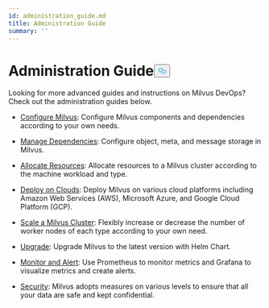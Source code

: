 ```yaml
---
id: administration_guide.md
title: Administration Guide
summary: ''
---
```

<h1 id="Administration-Guide" class="common-anchor-header">Administration Guide<button data-href="#Administration-Guide" class="anchor-icon" translate="no">
      <svg translate="no"
        aria-hidden="true"
        focusable="false"
        height="20"
        version="1.1"
        viewBox="0 0 16 16"
        width="16"
      >
        <path
          fill="#0092E4"
          fill-rule="evenodd"
          d="M4 9h1v1H4c-1.5 0-3-1.69-3-3.5S2.55 3 4 3h4c1.45 0 3 1.69 3 3.5 0 1.41-.91 2.72-2 3.25V8.59c.58-.45 1-1.27 1-2.09C10 5.22 8.98 4 8 4H4c-.98 0-2 1.22-2 2.5S3 9 4 9zm9-3h-1v1h1c1 0 2 1.22 2 2.5S13.98 12 13 12H9c-.98 0-2-1.22-2-2.5 0-.83.42-1.64 1-2.09V6.25c-1.09.53-2 1.84-2 3.25C6 11.31 7.55 13 9 13h4c1.45 0 3-1.69 3-3.5S14.5 6 13 6z"
        ></path>
      </svg>
    </button></h1><p>Looking for more advanced guides and instructions on Milvus DevOps? Check out the administration guides below.</p>
<ul>
<li><p><a href="/docs/es/configure_milvus.md">Configure Milvus</a>: Configure Milvus components and dependencies according to your own needs.</p></li>
<li><p><a href="/docs/es/manage_dependencies.md">Manage Dependencies</a>: Configure object, meta, and message storage in Milvus.</p></li>
<li><p><a href="/docs/es/allocate.md">Allocate Resources</a>: Allocate resources to a Milvus cluster according to the machine workload and type.</p></li>
<li><p><a href="/docs/es/deploy_on_clouds.md">Deploy on Clouds</a>: Deploy Milvus on various cloud platforms including Amazon Web Services (AWS), Microsoft Azure, and Google Cloud Platform (GCP).</p></li>
<li><p><a href="/docs/es/scaleout.md">Scale a Milvus Cluster</a>:  Flexibly increase or decrease the number of worker nodes of each type according to your own need.</p></li>
<li><p><a href="/docs/es/upgrade.md">Upgrade</a>: Upgrade Milvus to the latest version with Helm Chart.</p></li>
<li><p><a href="/docs/es/monitor_and_alert.md">Monitor and Alert</a>: Use Prometheus to monitor metrics and Grafana to visualize metrics and create alerts.</p></li>
<li><p><a href="/docs/es/security.md">Security</a>: Milvus adopts measures on various levels to ensure that all your data are safe and kept confidential.</p></li>
</ul>
